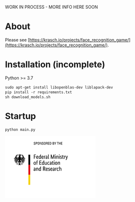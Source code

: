WORK IN PROCESS - MORE INFO HERE SOON

# About

Please see [https://krasch.io/projects/face_recognition_game/](https://krasch.io/projects/face_recognition_game/).


# Installation (incomplete)

Python >= 3.7

```
sudo apt-get install libopenblas-dev liblapack-dev 
pip install -r requirements.txt  
sh download_models.sh
```

# Startup

```
python main.py
```


![BMBF logo](BMBF_gefoerdert_2017_en.png)
